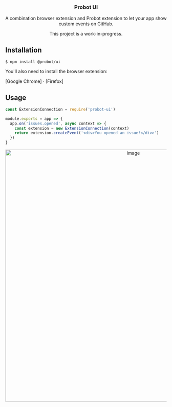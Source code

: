 <p align="center">
  <h3 align="center">Probot UI</h3>
  <p align="center">A combination browser extension and Probot extension to let your app show custom events on GitHub.<p>
  </p>
</p>

<p align="center">This project is a work-in-progress.</p>

## Installation

```shell
$ npm install @probot/ui
```

You'll also need to install the browser extension:

[Google Chrome] &middot; [Firefox]

## Usage

```js
const ExtensionConnection = require('probot-ui')

module.exports = app => {
  app.on('issues.opened', async context => {
    const extension = new ExtensionConnection(context)
    return extension.createEvent('<div>You opened an issue!</div>')
  })
}
```

<p align="center">
  <img width="784" alt="image" src="https://user-images.githubusercontent.com/10660468/43681165-741f0bc4-981a-11e8-96ac-e10bb7958502.png">
</p>
